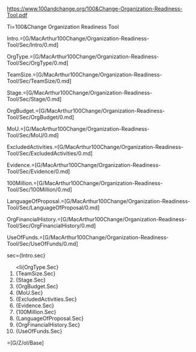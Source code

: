 https://www.100andchange.org/100&Change-Organization-Readiness-Tool.pdf

Ti=100&Change Organization Readiness Tool

Intro.=[G/MacArthur100Change/Organization-Readiness-Tool/Sec/Intro/0.md]

OrgType.=[G/MacArthur100Change/Organization-Readiness-Tool/Sec/OrgType/0.md]

TeamSize.=[G/MacArthur100Change/Organization-Readiness-Tool/Sec/TeamSize/0.md]

Stage.=[G/MacArthur100Change/Organization-Readiness-Tool/Sec/Stage/0.md]

OrgBudget.=[G/MacArthur100Change/Organization-Readiness-Tool/Sec/OrgBudget/0.md]

MoU.=[G/MacArthur100Change/Organization-Readiness-Tool/Sec/MoU/0.md]

ExcludedActivities.=[G/MacArthur100Change/Organization-Readiness-Tool/Sec/ExcludedActivities/0.md]

Evidence.=[G/MacArthur100Change/Organization-Readiness-Tool/Sec/Evidence/0.md]

100Million.=[G/MacArthur100Change/Organization-Readiness-Tool/Sec/100Million/0.md]

LanguageOfProposal.=[G/MacArthur100Change/Organization-Readiness-Tool/Sec/LanguageOfProposal/0.md]

OrgFinancialHistory.=[G/MacArthur100Change/Organization-Readiness-Tool/Sec/OrgFinancialHistory/0.md]

UseOfFunds.=[G/MacArthur100Change/Organization-Readiness-Tool/Sec/UseOfFunds/0.md]

sec={Intro.sec}<ol><li{OrgType.Sec}<li>{TeamSize.Sec}<li>{Stage.Sec}<li>{OrgBudget.Sec}<li>{MoU.Sec}<li>{ExcludedActivities.Sec}<li>{Evidence.Sec}<li>{100Million.Sec}<li>{LanguageOfProposal.Sec}<li>{OrgFinancialHistory.Sec}<li>{UseOfFunds.Sec}</ol>

=[G/Z/ol/Base]